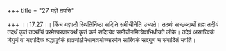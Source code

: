 +++
title = "27 यज्ञे तपसि"

+++
।।17.27।। किंच यज्ञादौ स्थितिर्निष्ठा सदिति समीचीनेति उच्यते। तदर्थः
सच्छब्दार्थो ब्रह्म तदीयं तदर्थं कृतं तदर्थीयं परमेश्वरप्राप्त्यर्थं
कृतं कर्म सदित्येव समीचीनमित्येवाभिधीयते लोके। तदेवं असात्त्विकं विगुणं
वा यज्ञादिकं श्रद्धापूर्वकं ब्रह्मणोऽभिधानत्रयोच्चारणेन सात्त्विकं
सद्गुणं च संपादितं भवति।
